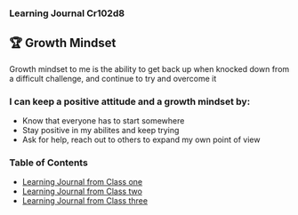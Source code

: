 ### Learning Journal Cr102d8

## :trophy: Growth Mindset 

Growth mindset to me is the ability to get back up when knocked down from a difficult challenge, and continue to try and overcome it

### I can keep a positive attitude and a growth mindset by:
- Know that everyone has to start somewhere
- Stay positive in my abilites and keep trying
- Ask for help, reach out to others to expand my own point of view




### Table of Contents

- [Learning Journal from Class one](/Reading01.md)
- [Learning Journal from Class two](/Reading02.md)
- [Learning Journal from Class three](Lab03-repo/README.md)
